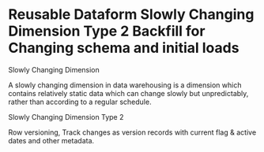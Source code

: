# Reusable Dataform Slowly Changing Dimension Type 2 Backfill for Changing schema and initial loads

Slowly Changing Dimension

A slowly changing dimension in data warehousing is a dimension which contains relatively static data which can change slowly but unpredictably, rather than according to a regular schedule.

Slowly Changing Dimension Type 2

Row versioning, Track changes as version records with current flag & active dates and other metadata.

